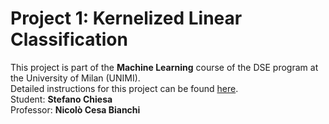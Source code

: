 # Project 1: Kernelized Linear Classification
This project is part of the **Machine Learning** course of the DSE program at the University of Milan (UNIMI). \
Detailed instructions for this project can be found [here](https://docs.google.com/document/d/e/2PACX-1vRqPpCck3za-e5j_LjxWOOQ5NYs5q2G3S7WCPshNxJP4XSLHLB6zoY5Wj2kIA7B-lWR9gd3mfQD9SoK/pub). \
Student: **Stefano Chiesa** \
Professor: **Nicolò Cesa Bianchi**
